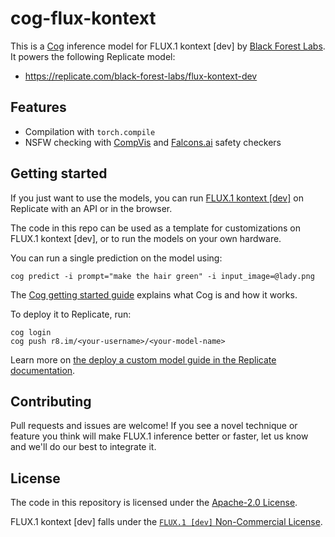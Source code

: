# cog-flux-kontext

This is a [Cog](https://cog.run) inference model for FLUX.1 kontext [dev] by [Black Forest Labs](https://blackforestlabs.ai/). It powers the following Replicate model:

* https://replicate.com/black-forest-labs/flux-kontext-dev

## Features

* Compilation with `torch.compile`
* NSFW checking with [CompVis](https://huggingface.co/CompVis/stable-diffusion-safety-checker) and [Falcons.ai](https://huggingface.co/Falconsai/nsfw_image_detection) safety checkers

## Getting started

If you just want to use the models, you can run [FLUX.1 kontext [dev]](https://replicate.com/black-forest-labs/flux-kontext-dev) on Replicate with an API or in the browser.

The code in this repo can be used as a template for customizations on FLUX.1 kontext [dev], or to run the models on your own hardware.

You can run a single prediction on the model using:

```shell
cog predict -i prompt="make the hair green" -i input_image=@lady.png
```

The [Cog getting started guide](https://cog.run/getting-started/) explains what Cog is and how it works.

To deploy it to Replicate, run:

```shell
cog login
cog push r8.im/<your-username>/<your-model-name>
```

Learn more on [the deploy a custom model guide in the Replicate documentation](https://replicate.com/docs/guides/deploy-a-custom-model).

## Contributing

Pull requests and issues are welcome! If you see a novel technique or feature you think will make FLUX.1 inference better or faster, let us know and we'll do our best to integrate it.

## License

The code in this repository is licensed under the [Apache-2.0 License](LICENSE).

FLUX.1 kontext [dev] falls under the [`FLUX.1 [dev]` Non-Commercial License](https://huggingface.co/black-forest-labs/FLUX.1-Kontext-dev/blob/main/LICENSE.md).